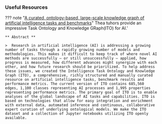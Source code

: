 ### Useful Resources

??? note "[A curated, ontology-based, large-scale knowledge graph of artificial intelligence tasks and benchmarks](https://www.nature.com/articles/s41597-022-01435-x)"
    Thea tuhors provide an impressive Task Ontology and Knowledge GRaph(ITO) for AI.'

    ** Abstract **

    >  Research in artificial intelligence (AI) is addressing a growing number of tasks through a rapidly growing number of models and methodologies. This makes it difficult to keep track of where novel AI methods are successfully – or still unsuccessfully – applied, how progress is measured, how different advances might synergize with each other, and how future research should be prioritized. To help address these issues, we created the Intelligence Task Ontology and Knowledge Graph (ITO), a comprehensive, richly structured and manually curated resource on artificial intelligence tasks, benchmark results and performance metrics. The current version of ITO contains 685,560 edges, 1,100 classes representing AI processes and 1,995 properties representing performance metrics. The primary goal of ITO is to enable analyses of the global landscape of AI tasks and capabilities. ITO is based on technologies that allow for easy integration and enrichment with external data, automated inference and continuous, collaborative expert curation of underlying ontological models. We make the ITO dataset and a collection of Jupyter notebooks utilizing ITO openly available.
